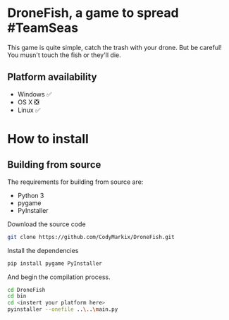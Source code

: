 # DroneFish, a game to spread #TeamSeas

This game is quite simple, catch the trash with your drone. But be careful! You musn't touch the fish or they'll die.

## Platform availability

* Windows ✅
* OS X ❎
* Linux ✅

# How to install

## Building from source

The requirements for building from source are:

* Python 3
* pygame
* PyInstaller

Download the source code

```bash
git clone https://github.com/CodyMarkix/DroneFish.git
```

Install the dependencies

```bash
pip install pygame PyInstaller 
```

And begin the compilation process.

```bash
cd DroneFish
cd bin
cd <instert your platform here>
pyinstaller --onefile ..\..\main.py
```